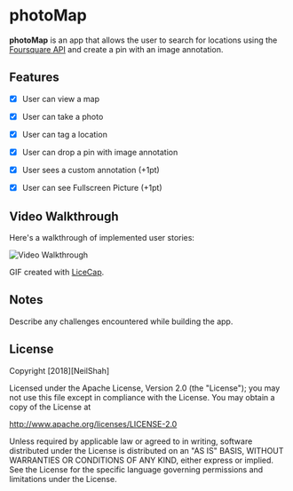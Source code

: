 # photoMap

**photoMap** is an app that allows the user to search for locations using the [Foursquare API](https://developer.foursquare.com/docs) and create a pin with an image annotation.


## Features

- [x] User can view a map
- [x] User can take a photo
- [x] User can tag a location
- [x] User can drop a pin with image annotation
- [x] User sees a custom annotation (+1pt)
- [x] User can see Fullscreen Picture (+1pt)



## Video Walkthrough

Here's a walkthrough of implemented user stories:

<img src='https://i.imgur.com/sGpBRe8.gif' title='Video Walkthrough' width='' alt='Video Walkthrough' />

GIF created with [LiceCap](http://www.cockos.com/licecap/).

## Notes

Describe any challenges encountered while building the app.

## License

Copyright [2018][NeilShah]

Licensed under the Apache License, Version 2.0 (the "License");
you may not use this file except in compliance with the License.
You may obtain a copy of the License at

http://www.apache.org/licenses/LICENSE-2.0

Unless required by applicable law or agreed to in writing, software
distributed under the License is distributed on an "AS IS" BASIS,
WITHOUT WARRANTIES OR CONDITIONS OF ANY KIND, either express or implied.
See the License for the specific language governing permissions and
limitations under the License.
